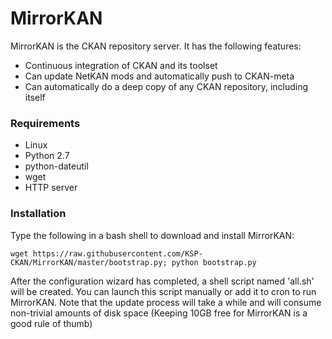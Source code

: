 MirrorKAN
=========

MirrorKAN is the CKAN repository server. It has the following features:

- Continuous integration of CKAN and its toolset
- Can update NetKAN mods and automatically push to CKAN-meta
- Can automatically do a deep copy of any CKAN repository, including itself

### Requirements
- Linux
- Python 2.7
- python-dateutil
- wget
- HTTP server

### Installation
Type the following in a bash shell to download and install MirrorKAN:

`wget https://raw.githubusercontent.com/KSP-CKAN/MirrorKAN/master/bootstrap.py; python bootstrap.py`

After the configuration wizard has completed, a shell script named 'all.sh' will be created. You can launch this script manually or add it to cron to run MirrorKAN. Note that the update process will take a while and will consume non-trivial amounts of disk space (Keeping 10GB free for MirrorKAN is a good rule of thumb)
